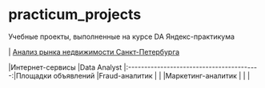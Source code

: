 # practicum_projects
Учебные проекты, выполненные на курсе DA Яндекс-практикума  

| [Анализ рынка недвижимости Санкт-Петербурга]("SPb_real_estate/README.md")

|Интернет-сервисы    |Data Analyst
|:-----------------------------------------:|Площадки объявлений |Fraud-аналитик
|                                           |                    |Маркетинг-аналитик
|                                           |
|
